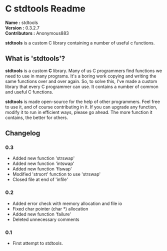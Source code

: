 # C stdtools Readme #

**Name         :** stdtools  
**Version      :** 0.3.2.7  
**Contributors :** Anonymous883  

**stdtools** is a custom C library containing a number of useful c functions.

## What is 'stdtools'? ##

**stdtools** is a custom **C** library. Many of us C programmers find functions we need to use in many programs. It's a boring work copying and writing the same functions over and over again. So, to solve this, I've made a custom library that every C programmer can use. It contains a number of common and useful C functions.

**stdtools** is made open-source for the help of other programmers. Feel free to use it, and of course contributing in it. If you can upgrade any function, modify it to run in efficient ways, please go ahead. The more function it contains, the better for others.

## Changelog ##

  ### 0.3 ###
  * Added new function 'strswap'
  * Added new function 'intswap'
  * Added new function 'flswap'
  * Modified 'strsort' function to use 'strswap'
  * Closed file at end of 'infile'

  ### 0.2 ###
  * Added error check with memory allocation and file io
  * Fixed char pointer (char \*) allocation
  * Added new function 'failure'
  * Deleted unnecessary comments

  ### 0.1 ###
  * First attempt to stdtools. 
